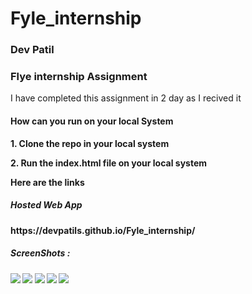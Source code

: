 # Fyle_internship
<h3>Dev Patil</h3>
<h3>Flye internship Assignment</h3>

<p>I have completed this assignment in 2 day as I recived it</p>

<h4>How can you run on your local System</h4>
<p><b>1. <b>Clone the repo in your local system </p>
<p><b>2. <b>Run the index.html file on your local system </p>

<p><b> Here are the links<b> </p>

<h5>Hosted Web App</h5>
<p><link>https://devpatils.github.io/Fyle_internship/</link></p>

<h5>ScreenShots : </h5>

<img src="img1.jpg"/>
<img src="img2.jpg"/>
<img src="img3.jpg"/>
<img src="img4.jpg"/>
<img src="img5.jpg"/>